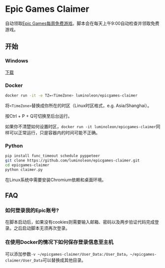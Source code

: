 # Epic Games Claimer

自动领取[Epic Games每周免费游戏](https://www.epicgames.com/store/free-games)。脚本会在每天上午9:00自动检查并领取免费游戏。

## 开始

### Windows

[下载](https://github.com/luminoleon/epicgames-claimer/releases)

### Docker

``` bash
docker run -it -e TZ=<TimeZone> luminoleon/epicgames-claimer
```

将`<TimeZone>`替换成你所在的时区（Linux时区格式，e.g. Asia/Shanghai）。

按Ctrl + P + Q可切换至后台运行。

如果你不清楚如何设置时区，`docker run -it luminoleon/epicgames-claimer`同样可以正常运行，只是容器内的时间可能不正确。

### Python

``` bash
pip install func_timeout schedule pyppeteer
git clone https://github.com/luminoleon/epicgames-claimer.git
cd epicgames-claimer
python claimer.py
```

在Linux系统中需要安装Chromium依赖和桌面环境。

## FAQ

### 如何登录我的Epic账号?

在脚本启动后，如果没有cookies则需要输入邮箱、密码以及两步验证代码完成登录。之后启动脚本无须再次登录。

### 在使用Docker的情况下如何保存登录信息至主机

可以添加参数`-v ~/epicgames-claimer/User_Data:/User_Data`，`~/epicgames-claimer/User_Data`可以替换成其他目录。
